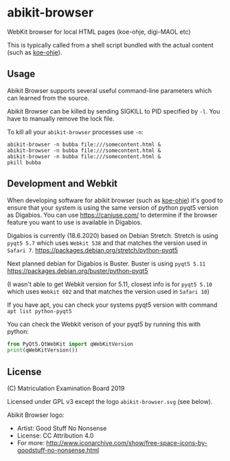 # abikit-browser

WebKit browser for local HTML pages (koe-ohje, digi-MAOL etc)

This is typically called from a shell script bundled with the actual content (such as [koe-ohje](https://github.com/digabi/koe-ohje)).

## Usage

Abikit Browser supports several useful command-line parameters which can learned from the source.

Abikit Browser can be killed by sending SIGKILL to PID specified by `-l`. You have to manually
remove the lock file.

To kill all your `abikit-browser` processes use `-n`:

```
abikit-browser -n bubba file:///somecontent.html &
abikit-browser -n bubba file:///somecontent.html &
abikit-browser -n bubba file:///somecontent.html &
pkill bubba
```

## Development and Webkit

When developing software for abikit browser (such as [koe-ohje](https://github.com/digabi/koe-ohje)) it's good to ensure that your system is using the same version of python pyqt5 version as Digabios. You can use https://caniuse.com/ to determine if the browser feature you want to use is available in Digabios.

Digabios is currently (18.6.2020) based on Debian Stretch. Stretch is using `pyqt5 5.7` which uses `Webkit 538` and that matches the version used in `Safari 7`. https://packages.debian.org/stretch/python-pyqt5

Next planned debian for Digabios is Buster. Buster is using `pyqt5 5.11` https://packages.debian.org/buster/python-pyqt5

(I wasn't able to get Webkit version for 5.11, closest info is for `pyqt5 5.10` which uses `Webkit 602` and that matches the version used in `Safari 10`) 

If you have apt, you can check your systems pyqt5 version with command `apt list python-pyqt5`

You can check the Webkit verison of your pyqt5 by running this with python:

```python
from PyQt5.QtWebKit import qWebKitVersion
print(qWebKitVersion())
```

## License

(C) Matriculation Examination Board 2019

Licensed under GPL v3 except the logo `abikit-browser.svg` (see below).

Abikit Browser logo:

- Artist: Good Stuff No Nonsense
- License: CC Attribution 4.0
- For more: http://www.iconarchive.com/show/free-space-icons-by-goodstuff-no-nonsense.html
